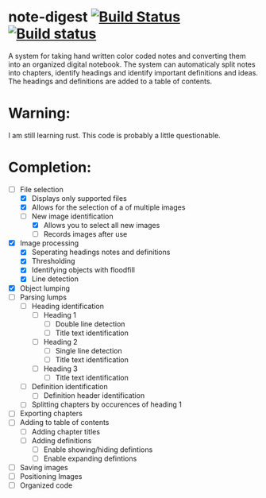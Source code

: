 # note-digest [![Build Status](https://travis-ci.org/michardy/note-digest.svg?branch=master)](https://travis-ci.org/michardy/note-digest) [![Build status](https://ci.appveyor.com/api/projects/status/6jxdfvg7hg8wg89f?svg=true)](https://ci.appveyor.com/project/michardy/note-digest)
A system for taking hand written color coded notes and converting them into an organized digital notebook.  The system can automaticaly split notes into chapters, identify headings and identify important definitions and ideas.  The headings and definitions are added to a table of contents.  

# Warning:
I am still learning rust. This code is probably a little questionable.  

# Completion:
- [ ] File selection
  - [x] Displays only supported files
  - [x] Allows for the selection of a of multiple images
  - [ ] New image identification
    - [x] Allows you to select all new images
    - [ ] Records images after use
- [x] Image processing
  - [x] Seperating headings notes and definitions
  - [x] Thresholding
  - [x] Identifying objects with floodfill
  - [x] Line detection
- [x] Object lumping
- [ ] Parsing lumps
  - [ ] Heading identification
    - [ ] Heading 1
      - [ ] Double line detection
      - [ ] Title text identification
    - [ ] Heading 2
      - [ ] Single line detection
      - [ ] Title text identification
    - [ ] Heading 3
      - [ ] Title text identification
  - [ ] Definition identification
    - [ ] Definition header identification
  - [ ] Splitting chapters by occurences of heading 1
 - [ ] Exporting chapters
  - [ ] Adding to table of contents
    - [ ] Adding chapter titles
    - [ ] Adding definitions
      - [ ] Enable showing/hiding defintions
      - [ ] Enable expanding defintions
  - [ ] Saving images
  - [ ] Positioning Images
- [ ] Organized code
